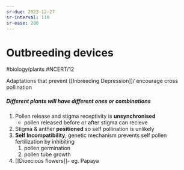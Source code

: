 ```yaml
---
sr-due: 2023-12-27
sr-interval: 110
sr-ease: 280
---
```

# Outbreeding devices
#biology/plants #NCERT/12 

Adaptations that prevent [[Inbreeding Depression]]/ encourage cross pollination

##### Different plants will have different ones or combinations
1. Pollen release and stigma receptivity is **unsynchronised**
	- pollen released before or after stigma can recieve
2. Stigma & anther **positioned** so self pollination is unlikely
3. **Self Incompatibility**, genetic mechanism prevents self pollen fertilization by inhibiting
	1. pollen germination
	2. pollen tube growth
4. [[Dioecious flowers]]- eg. Papaya


